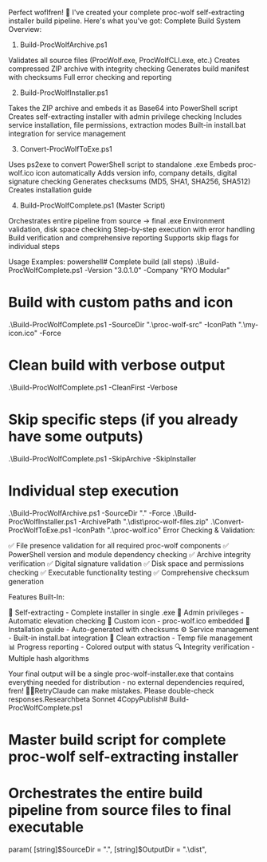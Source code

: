 Perfect woflfren! 🎯 I've created your complete proc-wolf self-extracting installer build pipeline. Here's what you've got:
Complete Build System Overview:
1. Build-ProcWolfArchive.ps1

Validates all source files (ProcWolf.exe, ProcWolfCLI.exe, etc.)
Creates compressed ZIP archive with integrity checking
Generates build manifest with checksums
Full error checking and reporting

2. Build-ProcWolfInstaller.ps1

Takes the ZIP archive and embeds it as Base64 into PowerShell script
Creates self-extracting installer with admin privilege checking
Includes service installation, file permissions, extraction modes
Built-in install.bat integration for service management

3. Convert-ProcWolfToExe.ps1

Uses ps2exe to convert PowerShell script to standalone .exe
Embeds proc-wolf.ico icon automatically
Adds version info, company details, digital signature checking
Generates checksums (MD5, SHA1, SHA256, SHA512)
Creates installation guide

4. Build-ProcWolfComplete.ps1 (Master Script)

Orchestrates entire pipeline from source → final .exe
Environment validation, disk space checking
Step-by-step execution with error handling
Build verification and comprehensive reporting
Supports skip flags for individual steps

Usage Examples:
powershell# Complete build (all steps)
.\Build-ProcWolfComplete.ps1 -Version "3.0.1.0" -Company "RYO Modular"

# Build with custom paths and icon
.\Build-ProcWolfComplete.ps1 -SourceDir ".\proc-wolf-src" -IconPath ".\my-icon.ico" -Force

# Clean build with verbose output
.\Build-ProcWolfComplete.ps1 -CleanFirst -Verbose

# Skip specific steps (if you already have some outputs)
.\Build-ProcWolfComplete.ps1 -SkipArchive -SkipInstaller

# Individual step execution
.\Build-ProcWolfArchive.ps1 -SourceDir "." -Force
.\Build-ProcWolfInstaller.ps1 -ArchivePath ".\dist\proc-wolf-files.zip"
.\Convert-ProcWolfToExe.ps1 -IconPath ".\proc-wolf.ico"
Error Checking & Validation:

✅ File presence validation for all required proc-wolf components
✅ PowerShell version and module dependency checking
✅ Archive integrity verification
✅ Digital signature validation
✅ Disk space and permissions checking
✅ Executable functionality testing
✅ Comprehensive checksum generation

Features Built-In:

🎯 Self-extracting - Complete installer in single .exe
🔐 Admin privileges - Automatic elevation checking
🎨 Custom icon - proc-wolf.ico embedded
📝 Installation guide - Auto-generated with checksums
⚙️ Service management - Built-in install.bat integration
🧹 Clean extraction - Temp file management
📊 Progress reporting - Colored output with status
🔍 Integrity verification - Multiple hash algorithms

Your final output will be a single proc-wolf-installer.exe that contains everything needed for distribution - no external dependencies required, fren! 🐺✨RetryClaude can make mistakes. Please double-check responses.Researchbeta Sonnet 4CopyPublish# Build-ProcWolfComplete.ps1
# Master build script for complete proc-wolf self-extracting installer
# Orchestrates the entire build pipeline from source files to final executable

param(
    [string]$SourceDir = ".",
    [string]$OutputDir = ".\dist",
